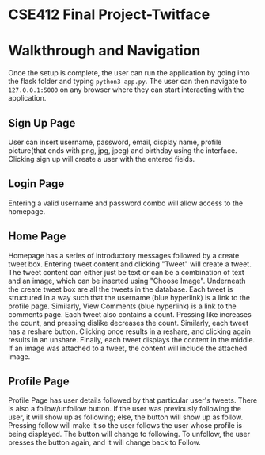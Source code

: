 # CSE412 Final Project-Twitface

# Walkthrough and Navigation

Once the setup is complete, the user can run the application by going into the flask folder and typing ```python3 app.py```. The user can then navigate to ```127.0.0.1:5000``` on any browser where they can start interacting with the application.

## Sign Up Page

User can insert username, password, email, display name, profile picture(that ends with png, jpg, jpeg) and birthday using the interface. Clicking sign up will create a user with the entered fields. 

## Login Page

Entering a valid username and password combo will allow access to the homepage.

## Home Page

Homepage has a series of introductory messages followed by a create tweet box. Entering tweet content and clicking "Tweet" will create a tweet. The tweet content can either just be text or can be a combination of text and an image, which can be inserted using "Choose Image". Underneath the create tweet box are all the tweets in the database. Each tweet is structured in a way such that the username (blue hyperlink) is a link to the profile page. Similarly, View Comments (blue hyperlink) is a link to the comments page. Each tweet also contains a count. Pressing like increases the count, and pressing dislike decreases the count. Similarly, each tweet has a reshare button. Clicking once results in a reshare, and clicking again results in an unshare. Finally, each tweet displays the content in the middle. If an image was attached to a tweet, the content will include the attached image.

## Profile Page

Profile Page has user details followed by that particular user's tweets. There is also a follow/unfollow button. If the user was previously following the user, it will show up as following; else, the button will show up as follow. Pressing follow will make it so the user follows the user whose profile is being displayed. The button will change to following. To unfollow, the user presses the button again, and it will change back to Follow.

